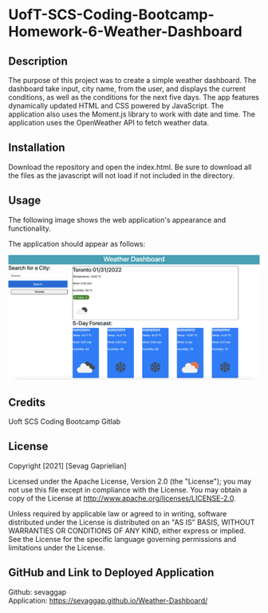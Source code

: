 # UofT-SCS-Coding-Bootcamp-Homework-6-Weather-Dashboard

## Description

The purpose of this project was to create a simple weather dashboard. The dashboard take input, city name, from the user, and displays the current conditions, as well as the conditions for the next five days. The app features dynamically updated HTML and CSS powered by JavaScript. The application also uses the Moment.js library to work with date and time. The application uses the OpenWeather API to fetch weather data.

## Installation
 Download the repository and open the index.html. Be sure to download all the files as the javascript will not load if not included in the directory.

## Usage
The following image shows the web application's appearance and functionality.

The application should appear as follows:

![Day Planner](./assets/images/Website-Screenshot.png)

## Credits
Uoft SCS Coding Bootcamp Gitlab

## License
Copyright [2021] [Sevag Gaprielian]

Licensed under the Apache License, Version 2.0 (the "License"); you may not use this file except in compliance with the License.
You may obtain a copy of the License at http://www.apache.org/licenses/LICENSE-2.0.

Unless required by applicable law or agreed to in writing, software
distributed under the License is distributed on an "AS IS" BASIS,
WITHOUT WARRANTIES OR CONDITIONS OF ANY KIND, either express or implied.
See the License for the specific language governing permissions and
limitations under the License.

## GitHub and Link to Deployed Application
Github: sevaggap
<br>
Application: https://sevaggap.github.io/Weather-Dashboard/
